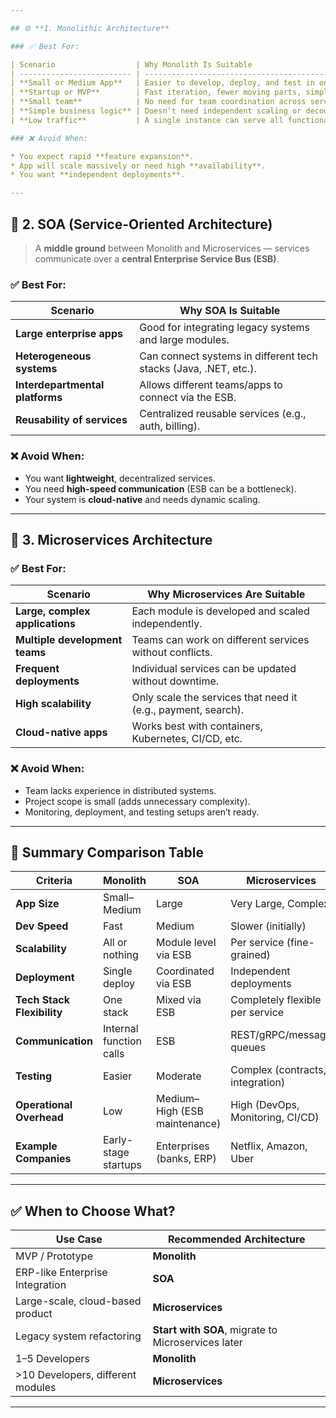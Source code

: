 ```yaml
---

## ⚙️ **1. Monolithic Architecture**

### ✅ Best For:

| Scenario                  | Why Monolith Is Suitable                             |
| ------------------------- | ---------------------------------------------------- |
| **Small or Medium App**   | Easier to develop, deploy, and test in one codebase. |
| **Startup or MVP**        | Fast iteration, fewer moving parts, simpler hosting. |
| **Small team**            | No need for team coordination across services.       |
| **Simple business logic** | Doesn’t need independent scaling or decoupling.      |
| **Low traffic**           | A single instance can serve all functionality.       |

### ❌ Avoid When:

* You expect rapid **feature expansion**.
* App will scale massively or need high **availability**.
* You want **independent deployments**.

---
```


## 🔌 **2. SOA (Service-Oriented Architecture)**

> A **middle ground** between Monolith and Microservices — services communicate over a **central Enterprise Service Bus (ESB)**.

### ✅ Best For:

| Scenario                        | Why SOA Is Suitable                                              |
| ------------------------------- | ---------------------------------------------------------------- |
| **Large enterprise apps**       | Good for integrating legacy systems and large modules.           |
| **Heterogeneous systems**       | Can connect systems in different tech stacks (Java, .NET, etc.). |
| **Interdepartmental platforms** | Allows different teams/apps to connect via the ESB.              |
| **Reusability of services**     | Centralized reusable services (e.g., auth, billing).             |

### ❌ Avoid When:

- You want **lightweight**, decentralized services.
- You need **high-speed communication** (ESB can be a bottleneck).
- Your system is **cloud-native** and needs dynamic scaling.

---

## 🧩 **3. Microservices Architecture**

### ✅ Best For:

| Scenario                        | Why Microservices Are Suitable                                |
| ------------------------------- | ------------------------------------------------------------- |
| **Large, complex applications** | Each module is developed and scaled independently.            |
| **Multiple development teams**  | Teams can work on different services without conflicts.       |
| **Frequent deployments**        | Individual services can be updated without downtime.          |
| **High scalability**            | Only scale the services that need it (e.g., payment, search). |
| **Cloud-native apps**           | Works best with containers, Kubernetes, CI/CD, etc.           |

### ❌ Avoid When:

- Team lacks experience in distributed systems.
- Project scope is small (adds unnecessary complexity).
- Monitoring, deployment, and testing setups aren’t ready.

---

## 🔄 Summary Comparison Table

| Criteria                   | Monolith                | SOA                           | Microservices                    |
| -------------------------- | ----------------------- | ----------------------------- | -------------------------------- |
| **App Size**               | Small–Medium            | Large                         | Very Large, Complex              |
| **Dev Speed**              | Fast                    | Medium                        | Slower (initially)               |
| **Scalability**            | All or nothing          | Module level via ESB          | Per service (fine-grained)       |
| **Deployment**             | Single deploy           | Coordinated via ESB           | Independent deployments          |
| **Tech Stack Flexibility** | One stack               | Mixed via ESB                 | Completely flexible per service  |
| **Communication**          | Internal function calls | ESB                           | REST/gRPC/message queues         |
| **Testing**                | Easier                  | Moderate                      | Complex (contracts, integration) |
| **Operational Overhead**   | Low                     | Medium–High (ESB maintenance) | High (DevOps, Monitoring, CI/CD) |
| **Example Companies**      | Early-stage startups    | Enterprises (banks, ERP)      | Netflix, Amazon, Uber            |

---

## ✅ When to Choose What?

| Use Case                          | Recommended Architecture                           |
| --------------------------------- | -------------------------------------------------- |
| MVP / Prototype                   | **Monolith**                                       |
| ERP-like Enterprise Integration   | **SOA**                                            |
| Large-scale, cloud-based product  | **Microservices**                                  |
| Legacy system refactoring         | **Start with SOA**, migrate to Microservices later |
| 1–5 Developers                    | **Monolith**                                       |
| >10 Developers, different modules | **Microservices**                                  |

---
